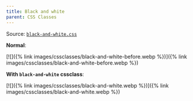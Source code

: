 ```yaml
---
title: Black and white
parent: CSS Classes
---
```


Source: [`black-and-white.css`](https://github.com/ElsaTam/obsidian-fancy-a-story/blob/main/snippets/cssclasses/black-and-white.css) 

**Normal**:

[![]({% link images/cssclasses/black-and-white-before.webp %})]({% link images/cssclasses/black-and-white-before.webp %})

**With `black-and-white` cssclass**:

[![]({% link images/cssclasses/black-and-white.webp %})]({% link images/cssclasses/black-and-white.webp %})